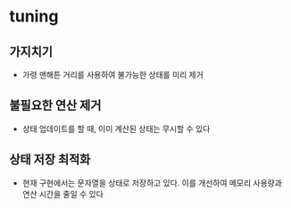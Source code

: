 # tuning

## 가지치기

- 가령 맨해튼 거리를 사용하여 불가능한 상태를 미리 제거

## 불필요한 연산 제거

- 상태 업데이트를 할 때, 이미 계산된 상태는 무시할 수 있다

## 상태 저장 최적화

- 현재 구현에서는 문자열을 상태로 저장하고 있다. 이를 개선하여 메모리 사용량과 연산 시간을 줄일 수 있다
